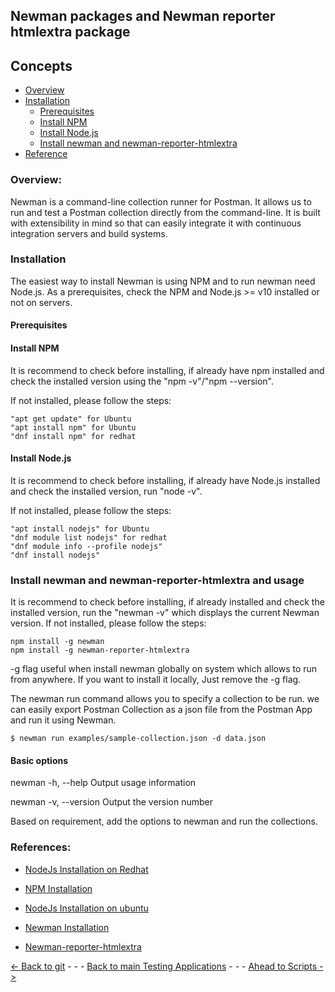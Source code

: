 ## Newman packages and Newman reporter htmlextra package
## Concepts
* [Overview](#overview)
* [Installation](#installation)
    - [Prerequisites](#prerequisites)
    - [Install NPM](#install-npm)
    - [Install Node.js](#install-nodejs)
    - [Install newman and newman-reporter-htmlextra](#install-newman--newman-reporter-htmlextra)
* [Reference](#references)

### Overview: 
Newman is a command-line collection runner for Postman. It allows us to run and test a Postman collection directly from the command-line. It is built with extensibility in mind so that can easily integrate it with continuous integration servers and build systems.

### Installation 
The easiest way to install Newman is using NPM and to run newman need Node.js. As a prerequisites, check the NPM and Node.js >= v10 installed or not on servers.
#### Prerequisites
#### Install NPM
It is recommend to check before installing, if already have npm installed and check the installed version using the  "npm -v"/"npm --version".

If not installed, please follow the steps:

    "apt get update" for Ubuntu
    "apt install npm" for Ubuntu
    "dnf install npm" for redhat

#### Install Node.js
It is recommend to check before installing, if already have Node.js installed and check the installed version, run "node -v".

If not installed, please follow the steps:
    
    "apt install nodejs" for Ubuntu
    "dnf module list nodejs" for redhat
    "dnf module info --profile nodejs"
    "dnf install nodejs"
### Install newman and newman-reporter-htmlextra and usage
It is recommend to check before installing, if already installed and check the installed version, run the "newman -v" which displays the current Newman version.
If not installed, please follow the steps:
    
    npm install -g newman
    npm install -g newman-reporter-htmlextra
                
-g flag useful when install newman globally on system which allows to run from anywhere. If you want to install it locally, Just remove the -g flag.

The newman run command allows you to specify a collection to be run. we can easily export Postman Collection as a json file from the Postman App and run it using Newman.

    $ newman run examples/sample-collection.json -d data.json

#### Basic options
newman -h, --help	Output usage information

newman -v, --version	Output the version number

Based on requirement, add the options to newman and run the collections.

### References:

* [NodeJs Installation on Redhat](https://linuxconfig.org/how-to-install-node-js-on-redhat-8-linux)

* [NPM Installation](https://linuxconfig.org/how-to-install-npm-on-redhat-8)

* [NodeJs Installation on ubuntu](https://linuxize.com/post/how-to-install-node-js-on-ubuntu-20-04)

* [Newman Installation](https://www.npmjs.com/package/newman)

* [Newman-reporter-htmlextra](https://www.npmjs.com/package/newman-reporter-htmlextra)

    


[<- Back to git](../Jenkins/Introduction.md) - - - [Back to main Testing Applications](../../../TestingApplications.md) - - - [Ahead to Scripts ->](../Scripts/Scripts.md)